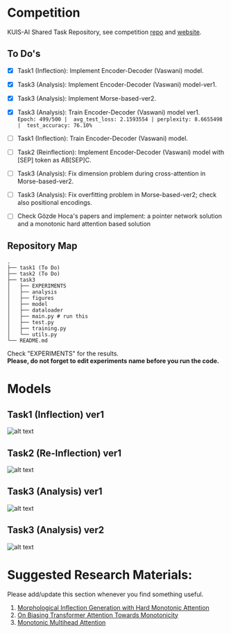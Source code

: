 # Competition
KUIS-AI Shared Task Repository, see competition [repo](https://sigtyp.github.io/st2022-mrl.html) and [website](https://sigtyp.github.io/st2022-mrl.html).

## To Do's
- [x] Task1 (Inflection): Implement Encoder-Decoder (Vaswani) model.
- [x] Task3 (Analysis): Implement Encoder-Decoder (Vaswani) model-ver1.
- [x] Task3 (Analysis): Implement Morse-based-ver2.
- [x] Task3 (Analysis): Train Encoder-Decoder (Vaswani) model ver1. <br/>
`Epoch: 499/500 |  avg_test_loss: 2.1593554 | perplexity: 8.6655498 |  test_accuracy: 76.10%` 
- [ ] Task1 (Inflection): Train Encoder-Decoder (Vaswani) model.
- [ ] Task2 (Reinflection): Implement Encoder-Decoder (Vaswani) model with [SEP] token as AB[SEP]C.
- [ ] Task3 (Analysis): Fix dimension problem during cross-attention in Morse-based-ver2.
- [ ] Task3 (Analysis): Fix overfitting problem in Morse-based-ver2; check also positional encodings.
- [ ] Check Gözde Hoca's papers and implement: a pointer network solution and a monotonic hard attention based solution


## Repository Map
```
.
├── task1 (To Do)
├── task2 (To Do)
├── task3
│   ├── EXPERIMENTS
│   ├── analysis
│   ├── figures
│   ├── model
│   ├── dataloader
│   ├── main.py # run this
│   ├── test.py
│   ├── training.py
│   └── utils.py
└── README.md
```

Check "EXPERIMENTS" for the results.<br/>
**Please, do not forget to edit experiments name before you run the code.**

# Models
## Task1 (Inflection) ver1
![alt text](https://github.com/ecacikgoz97/competation/blob/main/task3/figures/t1_ver1.png)

## Task2 (Re-Inflection) ver1
![alt text](https://github.com/ecacikgoz97/competation/blob/main/task3/figures/t2_ver1.png)

## Task3 (Analysis) ver1
![alt text](https://github.com/ecacikgoz97/competation/blob/main/task3/figures/t3_ver1.png)

## Task3 (Analysis) ver2
![alt text](https://github.com/ecacikgoz97/competation/blob/main/task3/figures/t3_ver2.png)

# Suggested Research Materials:
Please add/update this section whenever you find something useful.
1. [Morphological Inflection Generation with Hard Monotonic Attention](https://aclanthology.org/P17-1183.pdf)
2. [On Biasing Transformer Attention Towards Monotonicity](https://arxiv.org/pdf/2104.03945.pdf)
3. [Monotonic Multihead Attention](https://arxiv.org/pdf/1909.12406.pdf)

